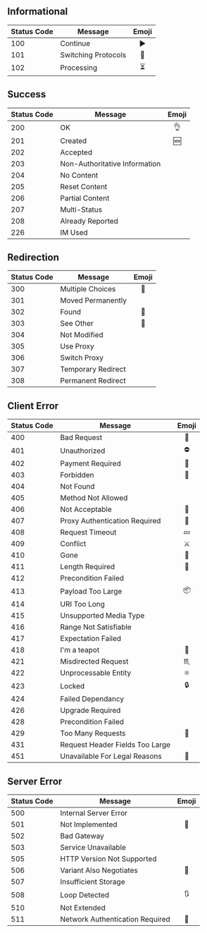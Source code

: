 ## Informational

| Status Code   | Message                         | Emoji |
| ------------- | -------------                   |:-----:|
| 100           | Continue                        |   ▶️   |
| 101           | Switching Protocols             |   🔀   |
| 102           | Processing                      |   ⏳   |

## Success

| Status Code   | Message                         | Emoji |
| ------------- | -------------                   |:-----:|
| 200           | OK                              |   👌  |
| 201           | Created                         |  🆕   |
| 202           | Accepted                        |       |
| 203           | Non-Authoritative Information   |       |
| 204           | No Content                      |       |
| 205           | Reset Content                   |       |
| 206           | Partial Content                 |       |
| 207           | Multi-Status                    |       |
| 208           | Already Reported                |       |
| 226           | IM Used                         |       |

## Redirection

| Status Code   | Message                         | Emoji |
| ------------- | -------------                   |:-----:|
| 300           | Multiple Choices                |  🔱   |
| 301           | Moved Permanently               |       |
| 302           | Found                           |  💁   |
| 303           | See Other                       |  👀   |
| 304           | Not Modified                    |       |
| 305           | Use Proxy                       |       |
| 306           | Switch Proxy                    |       |
| 307           | Temporary Redirect              |       |
| 308           | Permanent Redirect              |       |


## Client Error

| Status Code   | Message                         | Emoji |
| ------------- | -------------                   |:-----:|
| 400           | Bad Request                     |  🙅   |
| 401           | Unauthorized                    |   ⛔  |
| 402           | Payment Required                |   💸  |
| 403           | Forbidden                       |   🚫  |
| 404           | Not Found                       |       |
| 405           | Method Not Allowed              |       |
| 406           | Not Acceptable                  |   🍋   |
| 407           | Proxy Authentication Required   |   🛂   |
| 408           | Request Timeout                 |  💤   |
| 409           | Conflict                        |  ⚔️   |
| 410           | Gone                            |  💨   |
| 411           | Length Required                 |  📏   |
| 412           | Precondition Failed             |       |
| 413           | Payload Too Large               |  📦   |
| 414           | URI Too Long                    |       |
| 415           | Unsupported Media Type          |       |
| 416           | Range Not Satisfiable           |       |
| 417           | Expectation Failed              |       |
| 418           | I'm a teapot                    |   🍵  |
| 421           | Misdirected Request             |  ♏️   |
| 422           | Unprocessable Entity            |  ⚛️   |
| 423           | Locked                          |   🔒  |
| 424           | Failed Dependancy               |       |
| 426           | Upgrade Required                |       |
| 428           | Precondition Failed             |       |
| 429           | Too Many Requests               |  🎉   |
| 431           | Request Header Fields Too Large |       |
| 451           | Unavailable For Legal Reasons   |   🙊  |
## Server Error

| Status Code   | Message                         | Emoji |
| ------------- | -------------                   |:-----:|
| 500           | Internal Server Error           |       |
| 501           | Not Implemented                 |  🚧   |
| 502           | Bad Gateway                     |       |
| 503           | Service Unavailable             |       |
| 505           | HTTP Version Not Supported      |       |
| 506           | Variant Also Negotiates         |  💬   |
| 507           | Insufficient Storage            |       |
| 508           | Loop Detected                   |  🔃   |
| 510           | Not Extended                    |       |
| 511           | Network Authentication Required |  📶️   |
